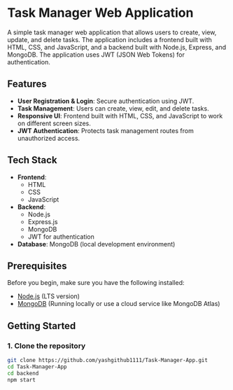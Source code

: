 # Task Manager Web Application

A simple task manager web application that allows users to create, view, update, and delete tasks. The application includes a frontend built with HTML, CSS, and JavaScript, and a backend built with Node.js, Express, and MongoDB. The application uses JWT (JSON Web Tokens) for authentication.

## Features

- **User Registration & Login**: Secure authentication using JWT.
- **Task Management**: Users can create, view, edit, and delete tasks.
- **Responsive UI**: Frontend built with HTML, CSS, and JavaScript to work on different screen sizes.
- **JWT Authentication**: Protects task management routes from unauthorized access.

## Tech Stack

- **Frontend**:
  - HTML
  - CSS
  - JavaScript
- **Backend**:
  - Node.js
  - Express.js
  - MongoDB
  - JWT for authentication
- **Database**: MongoDB (local development environment)

## Prerequisites

Before you begin, make sure you have the following installed:

- [Node.js](https://nodejs.org/) (LTS version)
- [MongoDB](https://www.mongodb.com/try/download/community) (Running locally or use a cloud service like MongoDB Atlas)

## Getting Started

### 1. Clone the repository

```bash
git clone https://github.com/yashgithub1111/Task-Manager-App.git
cd Task-Manager-App
cd backend
npm start
